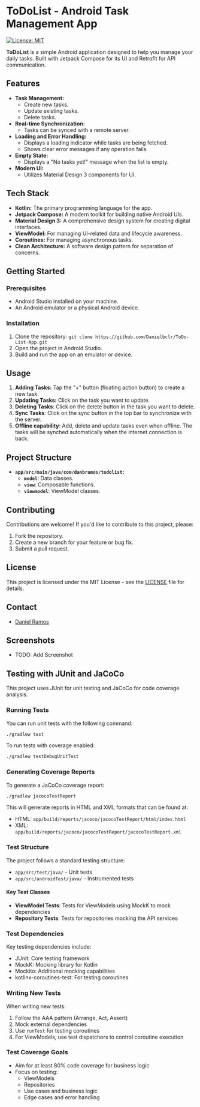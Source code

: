 # ToDoList - Android Task Management App

[![License: MIT](https://img.shields.io/badge/License-MIT-yellow.svg)](https://opensource.org/licenses/MIT)

**ToDoList** is a simple Android application designed to help you manage your daily tasks. Built with Jetpack Compose for its UI and Retrofit for API communication.

## Features

*   **Task Management:**
    *   Create new tasks.
    *   Update existing tasks.
    *   Delete tasks.
*   **Real-time Synchronization:**
    *   Tasks can be synced with a remote server.
*   **Loading and Error Handling:**
    *   Displays a loading indicator while tasks are being fetched.
    *   Shows clear error messages if any operation fails.
*   **Empty State:**
    *   Displays a "No tasks yet!" message when the list is empty.
*   **Modern UI:**
    *   Utilizes Material Design 3 components for UI.

## Tech Stack

*   **Kotlin:** The primary programming language for the app.
*   **Jetpack Compose:** A modern toolkit for building native Android UIs.
*   **Material Design 3:** A comprehensive design system for creating digital interfaces.
*   **ViewModel:** For managing UI-related data and lifecycle awareness.
*   **Coroutines:** For managing asynchronous tasks.
*   **Clean Architecture:** A software design pattern for separation of concerns.

## Getting Started

### Prerequisites

*   Android Studio installed on your machine.
*   An Android emulator or a physical Android device.

### Installation

1.  Clone the repository:
```git clone https://github.com/Danielbclr/ToDo-List-App.git```
2.  Open the project in Android Studio.
3.  Build and run the app on an emulator or device.

## Usage

1. **Adding Tasks:** Tap the "+" button (floating action button) to create a new task.
2. **Updating Tasks:**  Click on the task you want to update.
3. **Deleting Tasks**: Click on the delete button in the task you want to delete.
4. **Sync Tasks**: Click on the sync button in the top bar to synchronize with the server.
5. **Offline capability**: Add, delete and update tasks even when offline. The tasks will be synched automatically when the internet connection is back.

## Project Structure

*   **`app/src/main/java/com/danbramos/todolist`:**
    *   **`model`**: Data classes.
    *   **`view`**: Composable functions.
    *   **`viewmodel`**: ViewModel classes.

## Contributing

Contributions are welcome! If you'd like to contribute to this project, please:

1.  Fork the repository.
2.  Create a new branch for your feature or bug fix.
3.  Submit a pull request.

## License

This project is licensed under the MIT License - see the [LICENSE](LICENSE) file for details.

## Contact

* [Daniel Ramos](danielbclramos@gmail.com)

## Screenshots
* TODO: Add Screenshot

## Testing with JUnit and JaCoCo

This project uses JUnit for unit testing and JaCoCo for code coverage analysis.

### Running Tests

You can run unit tests with the following command:

```bash
./gradlew test
```

To run tests with coverage enabled:

```bash
./gradlew testDebugUnitTest
```

### Generating Coverage Reports

To generate a JaCoCo coverage report:

```bash
./gradlew jacocoTestReport
```

This will generate reports in HTML and XML formats that can be found at:
- HTML: `app/build/reports/jacoco/jacocoTestReport/html/index.html`
- XML: `app/build/reports/jacoco/jacocoTestReport/jacocoTestReport.xml`

### Test Structure

The project follows a standard testing structure:
- `app/src/test/java/` - Unit tests
- `app/src/androidTest/java/` - Instrumented tests

#### Key Test Classes

- **ViewModel Tests**: Tests for ViewModels using MockK to mock dependencies
- **Repository Tests**: Tests for repositories mocking the API services

### Test Dependencies

Key testing dependencies include:
- JUnit: Core testing framework
- MockK: Mocking library for Kotlin
- Mockito: Additional mocking capabilities
- kotlinx-coroutines-test: For testing coroutines

### Writing New Tests

When writing new tests:

1. Follow the AAA pattern (Arrange, Act, Assert)
2. Mock external dependencies
3. Use `runTest` for testing coroutines
4. For ViewModels, use test dispatchers to control coroutine execution

### Test Coverage Goals

- Aim for at least 80% code coverage for business logic
- Focus on testing:
  - ViewModels
  - Repositories
  - Use cases and business logic
  - Edge cases and error handling